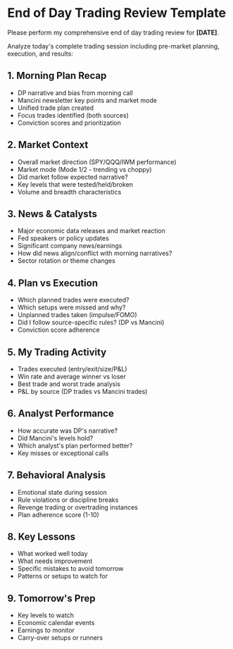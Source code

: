 # End of Day Trading Review Template

Please perform my comprehensive end of day trading review for **[DATE]**.

Analyze today's complete trading session including pre-market planning, execution, and results:


## 1. Morning Plan Recap
- DP narrative and bias from morning call
- Mancini newsletter key points and market mode
- Unified trade plan created
- Focus trades identified (both sources)
- Conviction scores and prioritization


## 2. Market Context
- Overall market direction (SPY/QQQ/IWM performance)
- Market mode (Mode 1/2 - trending vs choppy)
- Did market follow expected narrative?
- Key levels that were tested/held/broken
- Volume and breadth characteristics


## 3. News & Catalysts
- Major economic data releases and market reaction
- Fed speakers or policy updates
- Significant company news/earnings
- How did news align/conflict with morning narratives?
- Sector rotation or theme changes


## 4. Plan vs Execution
- Which planned trades were executed?
- Which setups were missed and why?
- Unplanned trades taken (impulse/FOMO)
- Did I follow source-specific rules? (DP vs Mancini)
- Conviction score adherence


## 5. My Trading Activity
- Trades executed (entry/exit/size/P&L)
- Win rate and average winner vs loser
- Best trade and worst trade analysis
- P&L by source (DP trades vs Mancini trades)


## 6. Analyst Performance
- How accurate was DP's narrative?
- Did Mancini's levels hold?
- Which analyst's plan performed better?
- Key misses or exceptional calls


## 7. Behavioral Analysis
- Emotional state during session
- Rule violations or discipline breaks
- Revenge trading or overtrading instances
- Plan adherence score (1-10)


## 8. Key Lessons
- What worked well today
- What needs improvement
- Specific mistakes to avoid tomorrow
- Patterns or setups to watch for


## 9. Tomorrow's Prep
- Key levels to watch
- Economic calendar events
- Earnings to monitor
- Carry-over setups or runners
